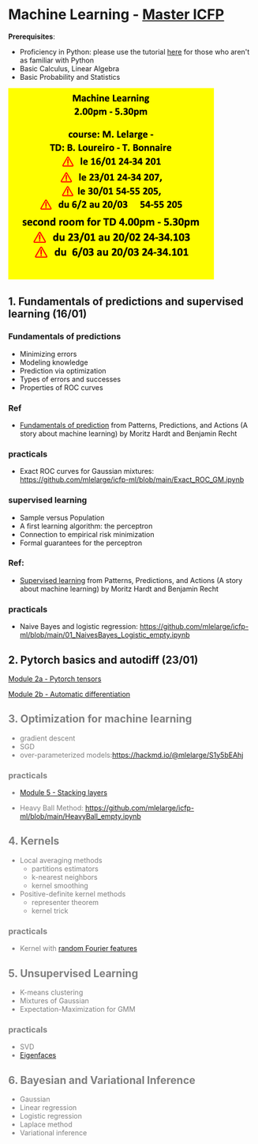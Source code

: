 # Machine Learning - [Master ICFP](https://www.phys.ens.fr/en/formations/m2-icfp)

**Prerequisites**:
- Proficiency in Python: please use the tutorial [here](https://cs231n.github.io/python-numpy-tutorial/) for those who aren't as familiar with Python
- Basic Calculus, Linear Algebra
- Basic Probability and Statistics

![](images/planning.png)

## 1. Fundamentals of predictions and supervised learning (16/01)

### Fundamentals of predictions
- Minimizing errors
- Modeling knowledge
- Prediction via optimization
- Types of errors and successes
- Properties of ROC curves

### Ref
- [Fundamentals of prediction](https://mlstory.org/prediction.html) from Patterns, Predictions, and Actions (A story about machine learning) by Moritz Hardt and Benjamin Recht

### practicals
- Exact ROC curves for Gaussian mixtures: https://github.com/mlelarge/icfp-ml/blob/main/Exact_ROC_GM.ipynb

### supervised learning
- Sample versus Population
- A first learning algorithm: the perceptron
- Connection to empirical risk minimization
- Formal guarantees for the perceptron

### Ref: 
- [Supervised learning](https://mlstory.org/supervised.html)  from Patterns, Predictions, and Actions (A story about machine learning) by Moritz Hardt and Benjamin Recht

### practicals
- Naive Bayes and logistic regression: https://github.com/mlelarge/icfp-ml/blob/main/01_NaivesBayes_Logistic_empty.ipynb

## 2. Pytorch basics and autodiff (23/01)

[Module 2a - Pytorch tensors](https://dataflowr.github.io/website/modules/2a-pytorch-tensors/)

[Module 2b - Automatic differentiation](https://dataflowr.github.io/website/modules/2b-automatic-differentiation/)

<span style="color: grey;">

## 3. Optimization for machine learning

- gradient descent
- SGD
- over-parameterized models:https://hackmd.io/@mlelarge/S1y5bEAhj

### practicals
- [Module 5 - Stacking layers](https://dataflowr.github.io/website/modules/5-stacking-layers/)

- Heavy Ball Method: https://github.com/mlelarge/icfp-ml/blob/main/HeavyBall_empty.ipynb

## 4. Kernels

- Local averaging methods
    - partitions estimators
    - k-nearest neighbors
    - kernel smoothing
- Positive-definite kernel methods
    - representer theorem
    - kernel trick

### practicals
- Kernel with [random Fourier features](https://github.com/mlelarge/icfp-ml/blob/main/03_kernel_random_fourier_empty.ipynb)

## 5. Unsupervised Learning

- K-means clustering
- Mixtures of Gaussian
- Expectation-Maximization for GMM

### practicals
- SVD
- [Eigenfaces](https://github.com/mlelarge/icfp-ml/blob/main/02_SVD_Eigenfaces_empty.ipynb)

## 6. Bayesian and Variational Inference

- Gaussian
- Linear regression
- Logistic regression
- Laplace method
- Variational inference
</span>